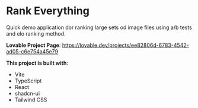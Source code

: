 # Rank Everything

Quick demo application dor ranking large sets od image files using a/b tests and elo ranking method.

**Lovable Project Page**: 
https://lovable.dev/projects/ee82806d-6783-4542-ad05-c6e754a45e79

**This project is built with**:

- Vite
- TypeScript
- React
- shadcn-ui
- Tailwind CSS